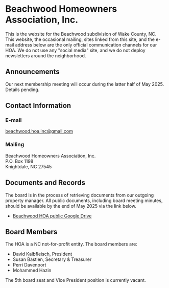 # Beachwood Homeowners Association, Inc.

This is the website for the Beachwood subdivision of Wake County, NC.  This website, the occasional mailing, sites linked from this site, and the e-mail address below are the only official communication channels for our HOA.  We do not use any "social media" site, and we do not deploy newsletters around the neighborhood.

## Announcements

Our next membership meeting will occur during the latter half of May 2025.  Details pending.

## Contact Information

### E-mail

beachwood.hoa.inc@gmail.com

### Mailing

Beachwood Homeowners Association, Inc.<br>
P.O. Box 1198<br>
Knightdale, NC 27545

## Documents and Records

The board is in the process of retrieving documents from our outgoing property manager.  All public documents, including board meeting minutes, should be available by the end of May 2025 via the link below.

- [Beachwood HOA public Google Drive](https://drive.google.com/drive/folders/1_-tm8V_nUE70x1_UTEimFcTi776MbLtS?usp=sharing)

## Board Members

The HOA is a NC not-for-profit entity.  The board members are:

- David Kalbfleisch, President
- Susan Bastien, Secretary & Treasurer
- Perri Davenport
- Mohammed Hazin

The 5th board seat and Vice President position is currently vacant.
